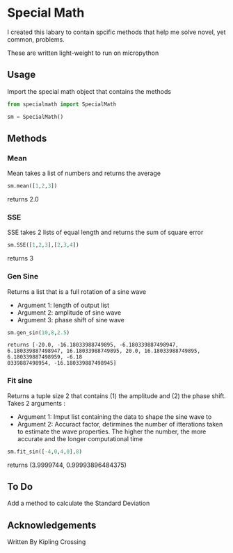 # Special Math

I created this labary to contain spcific methods that help me solve novel, yet common, problems.

These are written light-weight to run on micropython

## Usage

Import the special math object that contains the methods

```python
from specialmath import SpecialMath

sm = SpecialMath()
```

## Methods

### Mean

Mean takes a list of numbers and returns the average

```python
sm.mean([1,2,3])
```
returns 2.0

### SSE

SSE takes 2 lists of equal length and returns the sum of square error

```python
sm.SSE([1,2,3],[2,3,4])
```

returns 3

### Gen Sine

Returns a list that is a full rotation of a sine wave

* Argument 1: length of output list
* Argument 2: amplitude of sine wave
* Argument 3: phase shift of sine wave

```python
sm.gen_sin(10,8,2.5)
```

```
returns [-20.0, -16.18033988749895, -6.180339887498947, 6.180339887498947, 16.18033988749895, 20.0, 16.18033988749895, 6.180339887498959, -6.18
0339887498954, -16.180339887498945]
```

### Fit sine

Returns a tuple size 2 that contains (1) the amplitude and (2) the phase shift.
Takes 2 arguments :

* Argument 1: Imput list containing the data to shape the sine wave to
* Argument 2: Accuract factor, detirmines the number of itterations taken to estimate the wave properties. The higher the number, the more accurate and the longer computational time

```python
sm.fit_sin([-4,0,4,0],8)
```

returns (3.9999744, 0.99993896484375)


## To Do

Add a method to calculate the Standard Deviation

## Acknowledgements
Written By Kipling Crossing
